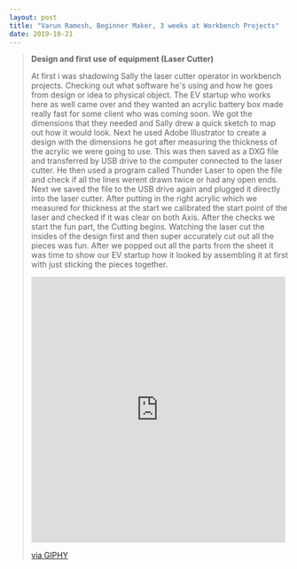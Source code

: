 ```yaml
---
layout: post
title: "Varun Ramesh, Beginner Maker, 3 weeks at Workbench Projects"
date: 2019-10-21
---
```

>
>**Design and first use of equipment (Laser Cutter)**
>
>	At first i was shadowing Sally the laser cutter operator in workbench projects. Checking out what software he's using and how he goes from design or idea to physical object. The EV startup who works here as well came over and they wanted an acrylic battery box made really fast for some client who  was coming soon. We got the dimensions that they needed and Sally drew a quick sketch to map out how it would look. Next he used Adobe Illustrator to create a design with the dimensions he got after measuring the thickness of the acrylic we were going to use. This was then saved as a DXG file and transferred by USB drive to the computer connected to the laser cutter. He then used a program called Thunder Laser to open the file and check if all the lines werent drawn twice or had any open ends. Next we saved the file to the USB drive again and plugged it directly into the laser cutter. 
>	After putting in the right acrylic which we measured for thickness at the start we calibrated the start point of the laser and checked if it was clear on both Axis. After the checks we start the fun part, the Cutting begins. Watching the laser cut the insides of the design first and then super accurately cut out all the pieces was fun. After we popped out all the parts from the sheet it was time to show our EV startup how it looked by assembling it at first with just sticking the pieces together. 
>
><iframe src="https://giphy.com/embed/cO2NUE0yOpAEHs4QG3" width="458" height="480" frameBorder="0" class="giphy-embed" allowFullScreen></iframe><p><a href="https://giphy.com/gifs/cO2NUE0yOpAEHs4QG3">via GIPHY</a></p>
>
>

